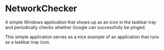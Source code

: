 # NetworkChecker
A simple Windows application that shows up as an icon in the taskbar tray and periodically checks whether Google can successfully be pinged.

This simple application serves as a nice example of an application that runs as a taskbar tray icon.
 
